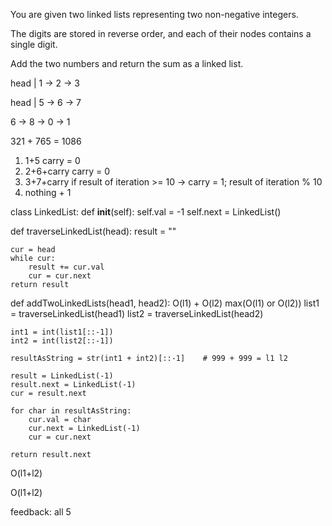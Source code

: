 You are given two linked lists representing two non-negative integers.

The digits are stored in reverse order, and each of their nodes contains a single digit.

Add the two numbers and return the sum as a linked list.

head
|
1 -> 2 -> 3

head
|
5 -> 6 -> 7

6 -> 8 -> 0 -> 1

321 + 765 = 1086

1. 1+5        carry = 0
2. 2+6+carry    carry = 0
3. 3+7+carry     if result of iteration >= 10 -> carry = 1; result of iteration % 10
4. nothing + 1

class LinkedList:
    def __init__(self):
        self.val = -1
        self.next = LinkedList()

def traverseLinkedList(head):
    result = ""

    cur = head
    while cur:
        result += cur.val
        cur = cur.next
    return result

def addTwoLinkedLists(head1, head2):    O(l1) + O(l2) max(O(l1) or O(l2))
    list1 = traverseLinkedList(head1)
    list2 = traverseLinkedList(head2)
    
    int1 = int(list1[::-1])
    int2 = int(list2[::-1])

    resultAsString = str(int1 + int2)[::-1]    # 999 + 999 = l1 l2

    result = LinkedList(-1)
    result.next = LinkedList(-1)
    cur = result.next

    for char in resultAsString:        
        cur.val = char
        cur.next = LinkedList(-1)
        cur = cur.next

    return result.next

O(l1+l2)

O(l1+l2)

feedback: all 5
